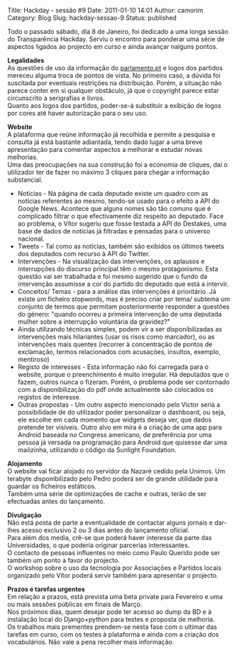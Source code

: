 Title: Hackday - sessão #9
Date: 2011-01-10 14:01
Author: camorim
Category: Blog
Slug: hackday-sessao-9
Status: published

Todo o passado sábado, dia 8 de Janeiro, foi dedicado a uma longa sessão do Transparência Hackday. Serviu o encontro para ponderar uma série de aspectos ligados ao projecto em curso e ainda avançar nalguns pontos.

**Legalidades**  
As questões de uso da informação do [parlamento.pt](http://parlamento.pt/) e logos dos partidos mereceu alguma troca de pontos de vista. No primeiro caso, a dúvida foi suscitada por eventuais restrições na distribuição. Porém, a situação não parece conter em si qualquer obstáculo, já que o copyright parece estar circunscrito a serigrafias e livros.  
Quanto aos logos dos partidos, poder-se-á substituir a exibição de logos por cores até haver autorização para o seu uso.

**Website**  
A plataforma que reúne informação já recolhida e permite a pesquisa e consulta já está bastante adiantada, tendo dado lugar a uma breve apresentação para comentar aspectos a melhorar e estudar novas melhorias.  
Uma das preocupações na sua construção foi a economia de cliques, daí o utilizador ter de fazer no máximo 3 cliques para chegar a informação substancial.

-   Notícias - Na página de cada deputado existe um quadro com as notícias referentes ao mesmo, tendo-se usado para o efeito a API do Google News. Acontece que alguns nomes são tão comuns que é complicado filtrar o que efectivamente diz respeito ao deputado. Face ao problema, o Vítor sugeriu que fosse testada a API do Destakes, uma base de dados de notícias já filtradas e pensadas para o universo nacional.
-   Tweets - Tal como as notícias, também são exibidos os últimos tweets dos deputados com recurso à API do Twitter.
-   Intervenções - Na visualização das intervenções, os aplausos e interrupções do discurso principal têm o mesmo protagonismo. Esta questão vai ser trabalhada e foi mesmo sugerido que o fundo da intervenção assumisse a cor do partido do deputado que está a intervir.
-   Conceitos/ Temas - para a análise das intervenções é prioritário. Já existe um ficheiro stopwords, mas é preciso criar por tema/ subtema um conjunto de termos que permitam posteriormente responder a questões do género: "quando ocorreu a primeira intervenção de uma deputada mulher sobre a interrupção voluntária da gravidez?"
-   Ainda utilizando técnicas simples, podem vir a ser disponibilizadas as intervenções mais hilariantes (usar os risos como marcador), ou as intervenções mais quentes (recorrer à concentração de pontos de exclamação, termos relacionados com acusações, insultos, exemplo, mentiroso)
-   Registo de interesses - Esta informação não foi carregada para o website, porque o preenchimento é muito irregular. Há deputados que o fazem, outros nunca o fizeram. Porém, o problema pode ser contornado com a disponibilização do pdf onde actualmente são colocados os registos de interesse.
-   Outras propostas - Um outro aspecto mencionado pelo Victor seria a possibilidade de do utilizador poder personalizar o dashboard, ou seja, ele escolhe em cada momento que widgets deseja ver, que dados pretende ter visíveis. Outro alvo em mira é a criação de uma app para Android baseada no Congress americano, de preferência por uma pessoa já versada na programação para Android que quisesse dar uma maõzinha, utilizando o código da Sunlight Foundation.

**Alojamento**  
O website vai ficar alojado no servidor da Nazaré cedido pela Unimos. Um terabyte disponibilizado pelo Pedro poderá ser de grande utilidade para guardar os ficheiros estáticos.  
Também uma série de optimizações de cache e outras, terão de ser efectuadas antes do lançamento.

**Divulgação**  
Não está posta de parte a eventualidade de contactar alguns jornais e dar-lhes acesso exclusivo 2 ou 3 dias antes do lançamento oficial.  
Para além dos media, crê-se que poderá haver interesse da parte das Universidades, o que poderia originar parcerias interessantes.  
O contacto de pessoas influentes no meio como Paulo Querido pode ser também um ponto a favor do projecto.  
O workshop sobre o uso da tecnologia por Associações e Partidos locais organizado pelo Vítor poderá servir também para apresentar o projecto.

**Prazos e tarefas urgentes**  
Em relação a prazos, está prevista uma beta private para Fevereiro e uma ou mais sessões públicas em finais de Março.  
Nos próximos dias, quem desejar pode ter acesso ao dump da BD e à instalação local do Django+python para testes e proposta de melhoria.  
Os trabalhos mais prementes prendem-se nesta fase com o ultimar das tarefas em curso, com os testes à plataforma e ainda com a criação dos vocabulários. Não vale a pena recolher mais informação.
